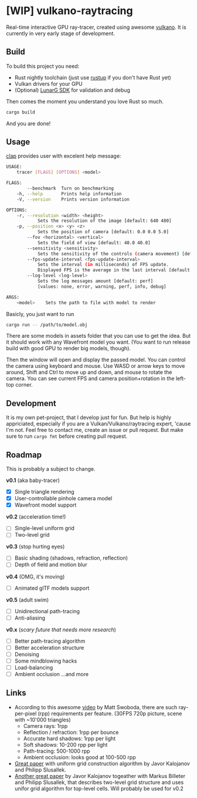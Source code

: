 # [WIP] vulkano-raytracing

Real-time interactive GPU ray-tracer, created using awesome [vulkano](https://vulkano.rs/).
It is currently in very early stage of development.

## Build

To build this project you need:
- Rust nightly toolchain (just use [rustup](https://www.rustup.rs/) if you
  don't have Rust yet)
- Vulkan drivers for your GPU
- (Optional) [LunarG SDK](https://www.lunarg.com/vulkan-sdk/) for
  validation and debug

Then comes the moment you understand you love Rust so much.
```bash
cargo build
```
And you are done!


## Usage

[clap](https://clap.rs/) provides user with excelent help message:
```bash
USAGE:
    tracer [FLAGS] [OPTIONS] <model>

FLAGS:
        --benchmark  Turn on benchmarking
    -h, --help       Prints help information
    -V, --version    Prints version information

OPTIONS:
    -r, --resolution <width> <height>
            Sets the resolution of the image [default: 640 480]
    -p, --position <x> <y> <z>
            Sets the position of camera [default: 0.0 0.0 5.0]
        --fov <horizontal> <vertical>
            Sets the field of view [default: 40.0 40.0]
        --sensitivity <sensitivity>
            Sets the sensitivity of the controls (camera movement) [default: 1.0]
        --fps-update-interval <fps-update-interval>
            Sets the interval (in milliseconds) of FPS update.
            Displayed FPS is the average in the last interval [default: 100]
        --log-level <log-level>
            Sets the log messages amount [default: perf]
            [values: none, error, warning, perf, info, debug]

ARGS:
    <model>    Sets the path to file with model to render
```
Basicly, you just want to run
```bash
cargo run -- /path/to/model.obj
```
There are some models in assets folder that you can use to get the idea.
But it should work with any Wavefront model you want. (You want to
run release build with good GPU to render big models, though).

Then the window will open and display the passed model. You can control the camera using
keyboard and mouse. Use WASD or arrow keys to move around, Shift and Ctrl to
move up and down, and mouse to rotate the camera. You can see current FPS and
camera position+rotation in the left-top corner.

## Development

It is my own pet-project, that I develop just for fun. But help is highly
appriciated, especially if you are a Vulkan/Vulkano/raytracing expert, 'cause I'm not.
Feel free to contact me, create an issue or pull request.
But make sure to run `cargo fmt` before creating pull request.

## Roadmap

This is probably a subject to change.

**v0.1** (aka baby-tracer)
- [x] Single triangle rendering
- [x] User-controllable pinhole camera model
- [x] Wavefront model support

**v0.2** (acceleration time!)
- [  ] Single-level uniform grid
- [  ] Two-level grid

**v0.3** (stop hurting eyes)
- [  ] Basic shading (shadows, refraction, reflection)
- [  ] Depth of field and motion blur

**v0.4** (OMG, it's moving)
- [  ] Animated glTF models support

**v0.5** (adult swim)
- [  ] Unidirectional path-tracing
- [  ] Anti-aliasing

**v0.x** (*scary future that needs more research*)
- [  ] Better path-tracing algorithm
- [  ] Better acceleration structure
- [  ] Denoising
- [  ] Some mindblowing hacks
- [  ] Load-balancing
- [  ] Ambient occlusion
...and more

## Links

- According to this awesome [video](https://www.youtube.com/watch?v=JSr6wvkvgM0)
by Matt Swoboda, there are such ray-per-pixel (rpp) requirements per feature.
(30FPS 720p picture, scene with ~10'000 triangles)
    - Camera rays: 1rpp
    - Reflection / refraction: 1rpp per bounce
    - Accurate hard shadows: 1rpp per light
    - Soft shadows: 10-200 rpp per light
    - Path-tracing: 500-1000 rpp
    - Ambient occlusion: looks good at 100-500 rpp
- [Great paper](https://www.kalojanov.com/data/gpu_grid_construction.pdf) with
  uniform grid construction algorithm by Javor Kalojanov and Philipp Slusallek.
- [Another great paper](https://www.kalojanov.com/data/two_level_grids.pdf) by
  Javor Kalojanov togeather with Markus Billeter and Philipp Slusallek, that
  describes two-level grid structure and uses unifor grid algorithm for
  top-level cells. Will probably be used for v0.2

